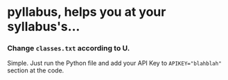 # pyllabus, helps you at your syllabus's...
### Change ```classes.txt``` according to U.
Simple. Just run the Python file and add your API Key to ```APIKEY="blahblah"``` section at the code.
